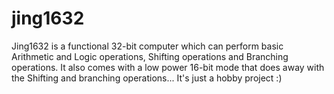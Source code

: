 # jing1632
Jing1632 is a functional 32-bit computer which can perform basic Arithmetic and Logic operations, Shifting operations and Branching operations. It also comes with a low power 16-bit mode that does away with the Shifting and branching operations... It's just a hobby project :)
